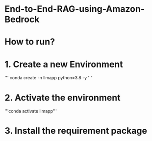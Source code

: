 # End-to-End-RAG-using-Amazon-Bedrock

# How to run?

# 1. Create a new Environment
 
''' conda create -n llmapp python=3.8 -y '''

# 2. Activate the environment

'''conda activate llmapp'''

# 3. Install the requirement package